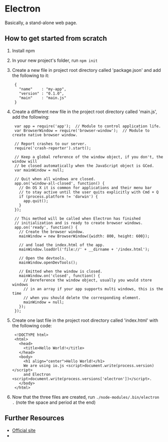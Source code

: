 # Electron #
Basically, a stand-alone web page.

## How to get started from scratch ##
1. Install npm
2. In your new project's folder, run `npm init`
3. Create a new file in project root directory called 'package.json' and add the following to it:

        {
          "name"    : "my-app",
          "version" : "0.1.0",
          "main"    : "main.js"
        }

4. Create a different new file in the project root directory called 'main.js', add the following:

        var app = require('app');  // Module to control application life.
        var BrowserWindow = require('browser-window');  // Module to create native browser window.

        // Report crashes to our server.
        require('crash-reporter').start();

        // Keep a global reference of the window object, if you don't, the window will
        // be closed automatically when the JavaScript object is GCed.
        var mainWindow = null;

        // Quit when all windows are closed.
        app.on('window-all-closed', function() {
          // On OS X it is common for applications and their menu bar
          // to stay active until the user quits explicitly with Cmd + Q
          if (process.platform != 'darwin') {
            app.quit();
          }
        });

        // This method will be called when Electron has finished
        // initialization and is ready to create browser windows.
        app.on('ready', function() {
          // Create the browser window.
          mainWindow = new BrowserWindow({width: 800, height: 600});

          // and load the index.html of the app.
          mainWindow.loadUrl('file://' + __dirname + '/index.html');

          // Open the devtools.
          mainWindow.openDevTools();

          // Emitted when the window is closed.
          mainWindow.on('closed', function() {
            // Dereference the window object, usually you would store windows
            // in an array if your app supports multi windows, this is the time
            // when you should delete the corresponding element.
            mainWindow = null;
          });
        });

5. Create one last file in the project root directory called 'index.html' with the following code:

        <!DOCTYPE html>
        <html>
          <head>
            <title>Hello World!</title>
          </head>
          <body>
            <h1 align="center">Hello World!</h1>
            We are using io.js <script>document.write(process.version)</script>
            and Electron <script>document.write(process.versions['electron'])</script>.
          </body>
        </html>

6. Now that the three files are created, run `./node-modules/.bin/electron .` (note the space and period at the end)


## Further Resources ##
- [Official site](http://electron.atom.io/)
-
